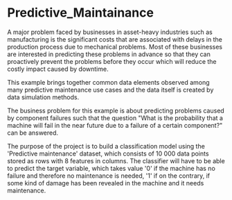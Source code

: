 # Predictive_Maintainance

A major problem faced by businesses in asset-heavy industries such as manufacturing is the significant costs that are associated with delays in the production process due to mechanical problems. Most of these businesses are interested in predicting these problems in advance so that they can proactively prevent the problems before they occur which will reduce the costly impact caused by downtime. 

This example brings together common data elements observed among many predictive maintenance use cases and the data itself is created by data simulation methods.

The business problem for this example is about predicting problems caused by component failures such that the question "What is the probability that a machine will fail in the near future due to a failure of a certain component?" can be answered. 

The purpose of the project is to build a classification model using the 'Predictive maintenance' dataset, which consists of 10 000 data points stored as rows with 8 features in columns. The classifier will have to be able to predict the target variable, which takes value '0' if the machine has no failure and therefore no maintenance is needed, '1' if on the contrary, if some kind of damage has been revealed in the machine and it needs maintenance.

